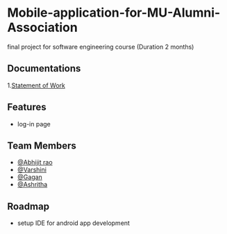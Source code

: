 
# Mobile-application-for-MU-Alumni-Association

final project for  software engineering course (Duration 2 months) 


## Documentations

1.[Statement of Work](https://github.com/Abhijit7979/Mobile-application-for-MU-Alumni-Association/blob/db073af25aefafac2094d92c427f69acc205d555/Statement%20of%20Work%20team-12.pdf)


## Features

- log-in page 



## Team Members

- [@Abhijit rao](https://github.com/Abhijit7979)
- [@Varshini](https://github.com/varshinivaddepalli)
- [@Gagan](https://github.com/gaganneeli)
- [@Ashritha](https://github.com/sriashritha0403)




## Roadmap

- setup IDE for android app development



